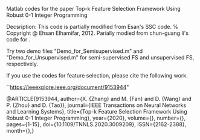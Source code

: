Matlab codes for the paper  Top-k Feature Selection Framework Using Robust 0-1 Integer Programming

Decsription: This code is partially  modified from Esan's SSC code. % Copyright @ Ehsan Elhamifar, 2012. Parially modied from chun-guang li's code for <Structured Sparse Subspace Clustering: A unified optimization framework>. 

Try two demo files "Demo_for_Semisupervised.m" and "Demo_for_Unsupervised.m"  for semi-supervised FS and unsupervised FS, respectively.

If you use the codes for feature selection, please cite the following work. 

``https://ieeexplore.ieee.org/document/9153944"

@ARTICLE{9153944,
  author={X. {Zhang} and M. {Fan} and D. {Wang} and P. {Zhou} and D. {Tao}},
  journal={IEEE Transactions on Neural Networks and Learning Systems}, 
  title={Top-k Feature Selection Framework Using Robust 0-1 Integer Programming}, 
  year={2020},
  volume={},
  number={},
  pages={1-15},
  doi={10.1109/TNNLS.2020.3009209},
  ISSN={2162-2388},
  month={},}